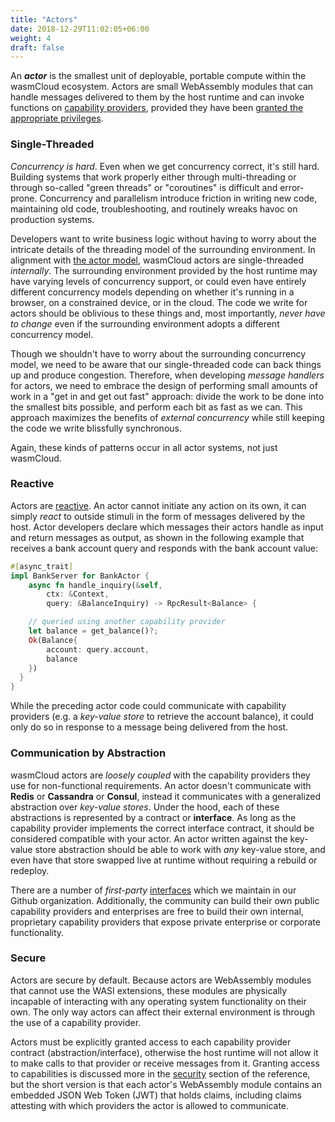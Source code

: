 ```yaml
---
title: "Actors"
date: 2018-12-29T11:02:05+06:00
weight: 4
draft: false
---
```


An **_actor_** is the smallest unit of deployable, portable compute within the wasmCloud ecosystem. Actors are small WebAssembly modules that can handle messages delivered to them by the host runtime and can invoke functions on [capability providers](./capabilities), provided they have been [granted the appropriate privileges](./security).

### Single-Threaded

_Concurrency is hard_. Even when we get concurrency correct, it's still hard. Building systems that work properly either through multi-threading or through so-called "green threads" or "coroutines" is difficult and error-prone. Concurrency and parallelism introduce friction in writing new code, maintaining old code, troubleshooting, and routinely wreaks havoc on production systems.

Developers want to write business logic without having to worry about the intricate details of the threading model of the surrounding environment. In alignment with [the actor model](https://en.wikipedia.org/wiki/Actor_model), wasmCloud actors are single-threaded _internally_. The surrounding environment provided by the host runtime may have varying levels of concurrency support, or could even have entirely different concurrency models depending on whether it's running in a browser, on a constrained device, or in the cloud. The code we write for actors should be oblivious to these things and, most importantly, _never have to change_ even if the surrounding environment adopts a different concurrency model.

Though we shouldn't have to worry about the surrounding concurrency model, we need to be aware that our single-threaded code can back things up and produce congestion. Therefore, when developing _message handlers_ for actors, we need to embrace the design of performing small amounts of work in a "get in and get out fast" approach: divide the work to be done into the smallest bits possible, and perform each bit as fast as we can. This approach maximizes the benefits of _external concurrency_ while still keeping the code we write blissfully synchronous.

Again, these kinds of patterns occur in all actor systems, not just wasmCloud.

### Reactive

Actors are [reactive](https://en.wikipedia.org/wiki/Reactive_programming). An actor cannot initiate any action on its own, it can simply _react_ to outside stimuli in the form of messages delivered by the host. Actor developers declare which messages their actors handle as input and return messages as output, as shown in the following example that receives a bank account query and responds with the bank account value:

```rust
#[async_trait]
impl BankServer for BankActor {
    async fn handle_inquiry(&self,
        ctx: &Context,
        query: &BalanceInquiry) -> RpcResult<Balance> {

    // queried using another capability provider
    let balance = get_balance()?;
    Ok(Balance{
        account: query.account,
        balance
    })
  }
}
```

While the preceding actor code could communicate with capability providers (e.g. a _key-value store_ to retrieve the account balance), it could only do so in response to a message being delivered from the host.

### Communication by Abstraction

wasmCloud actors are _loosely coupled_ with the capability providers they use for non-functional requirements. An actor doesn't communicate with **Redis** or **Cassandra** or **Consul**, instead it communicates with a generalized abstraction over _key-value stores_. Under the hood, each of these abstractions is represented by a contract or **interface**. As long as the capability provider implements the correct interface contract, it should be considered compatible with your actor. An actor written against the key-value store abstraction should be able to work with _any_ key-value store, and even have that store swapped live at runtime without requiring a rebuild or redeploy.

There are a number of _first-party_ [interfaces](https://github.com/wasmcloud/interfaces) which we maintain in our Github organization. Additionally, the community can build their own public capability providers and enterprises are free to build their own internal, proprietary capability providers that expose private enterprise or corporate functionality.

### Secure

Actors are secure by default. Because actors are WebAssembly modules that cannot use the WASI extensions, these modules are physically incapable of interacting with any operating system functionality on their own. The only way actors can affect their external environment is through the use of a capability provider.

Actors must be explicitly granted access to each capability provider contract (abstraction/interface), otherwise the host runtime will not allow it to make calls to that provider or receive messages from it. Granting access to capabilities is discussed more in the [security](./security) section of the reference, but the short version is that each actor's WebAssembly module contains an embedded JSON Web Token (JWT) that holds claims, including claims attesting with which providers the actor is allowed to communicate.
